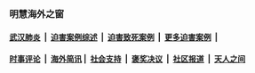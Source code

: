 
### 明慧海外之窗

####  [武汉肺炎](indexes/365.md?t=01261200) &nbsp;|&nbsp;  [迫害案例综述](indexes/328.md?t=01261200) &nbsp;|&nbsp; [迫害致死案例](indexes/277.md?t=01261200)  &nbsp;|&nbsp; [更多迫害案例](indexes/81.md?t=01261200)  &nbsp;|&nbsp; 
####  [时事评论](indexes/251.md?t=01261200) &nbsp;|&nbsp; [海外简讯](indexes/245.md?t=01261200)&nbsp;|&nbsp;  [社会支持](indexes/140.md?t=01261200) &nbsp;|&nbsp; [褒奖决议](indexes/282.md?t=01261200) &nbsp;|&nbsp; [社区报道](indexes/91.md?t=01261200)  &nbsp;|&nbsp; [天人之间](indexes/78.md?t=01261200) 

